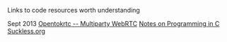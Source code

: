 Links to code resources worth understanding


Sept 2013
[Opentokrtc -- Multiparty WebRTC](https://opentokrtc.com/)
[Notes on Programming in C](http://doc.cat-v.org/bell_labs/pikestyle)
[Suckless.org](http://suckless.org)




